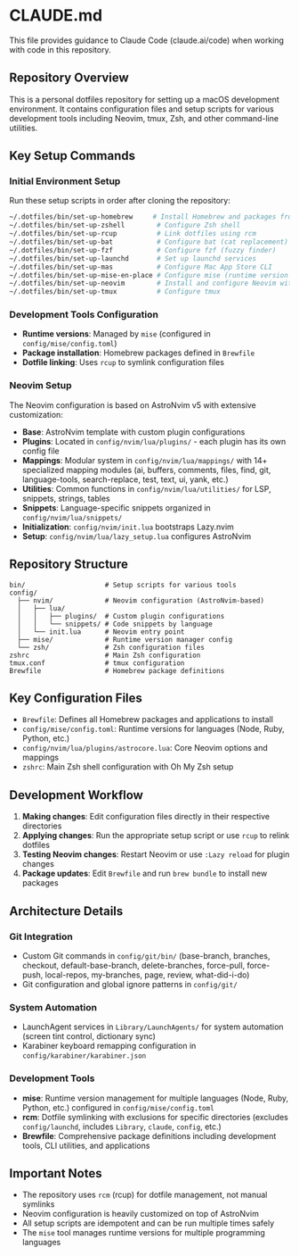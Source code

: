 # CLAUDE.md

This file provides guidance to Claude Code (claude.ai/code) when working with code in this repository.

## Repository Overview

This is a personal dotfiles repository for setting up a macOS development environment. It contains configuration files and setup scripts for various development tools including Neovim, tmux, Zsh, and other command-line utilities.

## Key Setup Commands

### Initial Environment Setup

Run these setup scripts in order after cloning the repository:

```bash
~/.dotfiles/bin/set-up-homebrew     # Install Homebrew and packages from Brewfile
~/.dotfiles/bin/set-up-zshell        # Configure Zsh shell
~/.dotfiles/bin/set-up-rcup          # Link dotfiles using rcm
~/.dotfiles/bin/set-up-bat           # Configure bat (cat replacement)
~/.dotfiles/bin/set-up-fzf           # Configure fzf (fuzzy finder)
~/.dotfiles/bin/set-up-launchd       # Set up launchd services
~/.dotfiles/bin/set-up-mas           # Configure Mac App Store CLI
~/.dotfiles/bin/set-up-mise-en-place # Configure mise (runtime version manager)
~/.dotfiles/bin/set-up-neovim        # Install and configure Neovim with AstroNvim
~/.dotfiles/bin/set-up-tmux          # Configure tmux
```

### Development Tools Configuration

- **Runtime versions**: Managed by `mise` (configured in `config/mise/config.toml`)
- **Package installation**: Homebrew packages defined in `Brewfile`
- **Dotfile linking**: Uses `rcup` to symlink configuration files

### Neovim Setup

The Neovim configuration is based on AstroNvim v5 with extensive customization:

- **Base**: AstroNvim template with custom plugin configurations
- **Plugins**: Located in `config/nvim/lua/plugins/` - each plugin has its own config file
- **Mappings**: Modular system in `config/nvim/lua/mappings/` with 14+ specialized mapping modules (ai, buffers, comments, files, find, git, language-tools, search-replace, test, text, ui, yank, etc.)
- **Utilities**: Common functions in `config/nvim/lua/utilities/` for LSP, snippets, strings, tables
- **Snippets**: Language-specific snippets organized in `config/nvim/lua/snippets/`
- **Initialization**: `config/nvim/init.lua` bootstraps Lazy.nvim
- **Setup**: `config/nvim/lua/lazy_setup.lua` configures AstroNvim

## Repository Structure

```
bin/                    # Setup scripts for various tools
config/
  ├── nvim/             # Neovim configuration (AstroNvim-based)
  │   ├── lua/
  │   │   ├── plugins/  # Custom plugin configurations
  │   │   └── snippets/ # Code snippets by language
  │   └── init.lua      # Neovim entry point
  ├── mise/             # Runtime version manager config
  └── zsh/              # Zsh configuration files
zshrc                   # Main Zsh configuration
tmux.conf               # tmux configuration
Brewfile                # Homebrew package definitions
```

## Key Configuration Files

- `Brewfile`: Defines all Homebrew packages and applications to install
- `config/mise/config.toml`: Runtime versions for languages (Node, Ruby, Python, etc.)
- `config/nvim/lua/plugins/astrocore.lua`: Core Neovim options and mappings
- `zshrc`: Main Zsh shell configuration with Oh My Zsh setup

## Development Workflow

1. **Making changes**: Edit configuration files directly in their respective directories
2. **Applying changes**: Run the appropriate setup script or use `rcup` to relink dotfiles
3. **Testing Neovim changes**: Restart Neovim or use `:Lazy reload` for plugin changes
4. **Package updates**: Edit `Brewfile` and run `brew bundle` to install new packages

## Architecture Details

### Git Integration

- Custom Git commands in `config/git/bin/` (base-branch, branches, checkout, default-base-branch, delete-branches, force-pull, force-push, local-repos, my-branches, page, review, what-did-i-do)
- Git configuration and global ignore patterns in `config/git/`

### System Automation

- LaunchAgent services in `Library/LaunchAgents/` for system automation (screen tint control, dictionary sync)
- Karabiner keyboard remapping configuration in `config/karabiner/karabiner.json`

### Development Tools

- **mise**: Runtime version management for multiple languages (Node, Ruby, Python, etc.) configured in `config/mise/config.toml`
- **rcm**: Dotfile symlinking with exclusions for specific directories (excludes `config/launchd`, includes `Library`, `claude`, `config`, etc.)
- **Brewfile**: Comprehensive package definitions including development tools, CLI utilities, and applications

## Important Notes

- The repository uses `rcm` (rcup) for dotfile management, not manual symlinks
- Neovim configuration is heavily customized on top of AstroNvim
- All setup scripts are idempotent and can be run multiple times safely
- The `mise` tool manages runtime versions for multiple programming languages
